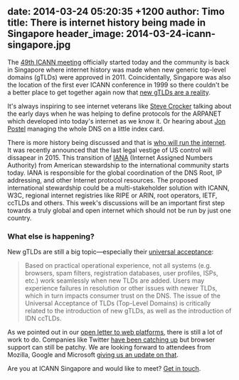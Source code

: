 date: 2014-03-24 05:20:35 +1200
author: Timo
title: There is internet history being made in Singapore
header_image: 2014-03-24-icann-singapore.jpg
----

<!-- excerpt -->

The [49th ICANN meeting](http://singapore49.icann.org/en/) officially started today and the community is back in Singapore where internet history was made when new generic top-level domains (gTLDs) were approved in 2011. Coincidentally, Singapore was also the location of the first ever ICANN conference in 1999 so there couldn't be a better place to get together again now that [new gTLDs are a reality](https://iwantmyname.com/domains/new-gtld-domain-extensions).

<!-- /excerpt -->

It's always inspiring to see internet veterans like [Steve Crocker](http://en.wikipedia.org/wiki/Steve_Crocker) talking about the early days when he was helping to define protocols for the ARPANET which developed into today's internet as we know it. Or hearing about [Jon Postel](http://en.wikipedia.org/wiki/John_Postel) managing the whole DNS on a little index card.

There is more history being discussed and that is [who will run the internet](http://domainincite.com/16177-who-runs-the-internet-an-icann-49-primer). It was recently announced that the last legal vestige of US control will dissapear in 2015. This transition of [IANA](http://iana.org) (Internet Assigned Numbers Authority) from American stewardship to the international community starts today. IANA is responsible for the global coordination of the DNS Root, IP addressing, and other Internet protocol resources. The proposed international stewardship could be a multi-stakeholder solution with ICANN, W3C, regional internet registries like RIPE or ARIN, root operators, IETF, ccTLDs and others. This week's discussions will be an important first step towards a truly global and open internet which should not be run by just one country. 

### What else is happening?

New gTLDs are still a big topic—especially their [universal acceptance](https://blog.icann.org/2014/03/the-tld-universal-acceptance-project/):

> Based on practical operational experience, not all systems (e.g. browsers, spam filters, registration databases, user profiles, ISPs, etc.) work seamlessly when new TLDs are added. Users may experience failures in resolution or other issues with newer TLDs, which in turn impacts consumer trust on the DNS. The issue of the Universal Acceptance of TLDs (Top-Level Domains) is critically related to the introduction of new gTLDs, as well as the introduction of IDN ccTLDs.

As we pointed out in our [open letter to web platforms](https://iwantmyname.com/blog/2014/02/an-open-letter-to-web-platforms-about-gtld-adoption.html), there is still a lot of work to do. Companies like Twitter [have been catching up](https://iwantmyname.com/blog/2014/03/twitter-is-now-supporting-most-of-the-gtlds.html) but browser support can still be patchy. We are looking forward to attendees from Mozilla, Google and Microsoft [giving us an update on that](http://singapore49.icann.org/en/schedule/mon-tld-acceptance).

Are you at ICANN Singapore and would like to meet? [Get in touch](https://iwantmyname.com/support).
